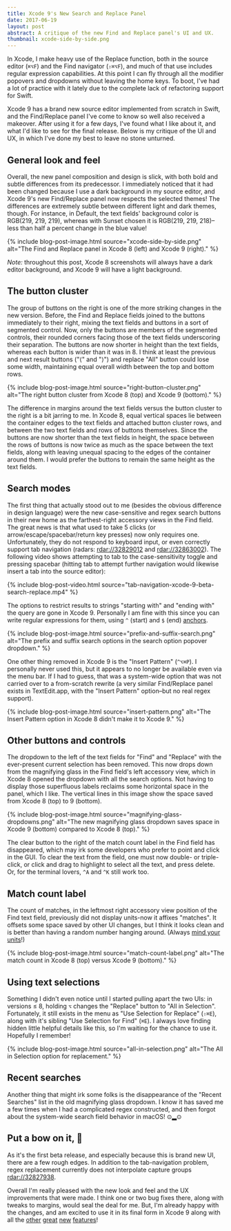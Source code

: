 ```yaml
---
title: Xcode 9's New Search and Replace Panel
date: 2017-06-19
layout: post
abstract: A critique of the new Find and Replace panel's UI and UX.
thumbnail: xcode-side-by-side.png
---
```


In Xcode, I make heavy use of the Replace function, both in the source editor (`⌘⌥F`) and the Find navigator (`⇧⌘⌥F`), and much of that use includes regular expression capabilities. At this point I can fly through all the modifier popovers and dropdowns without leaving the home keys. To boot, I've had a lot of practice with it lately due to the complete lack of refactoring support for Swift.

Xcode 9 has a brand new source editor implemented from scratch in Swift, and the Find/Replace panel I've come to know so well also received a makeover. After using it for a few days, I've found what I like about it, and what I'd like to see for the final release. Below is my critique of the UI and UX, in which I've done my best to leave no stone unturned.

## General look and feel

Overall, the new panel composition and design is slick, with both bold and subtle differences from its predecessor. I immediately noticed that it had been changed because I use a dark background in my source editor, and Xcode 9's new Find/Replace panel now respects the selected themes! The differences are extremely subtle between different light and dark themes, though. For instance, in Default, the text fields' background color is RGB(219, 219, 219), whereas with Sunset chosen it is RGB(219, 219, 218)–less than half a percent change in the blue value!

{% include 
	blog-post-image.html 
	source="xcode-side-by-side.png" 
	alt="The Find and Replace panel in Xcode 8 (left) and Xcode 9 (right)." %}
	
_Note:_ throughout this post, Xcode 8 screenshots will always have a dark editor background, and Xcode 9 will have a light background.

## The button cluster

The group of buttons on the right is one of the more striking changes in the new version. Before, the Find and Replace fields joined to the buttons immediately to their right, mixing the text fields and buttons in a sort of segmented control. Now, only the buttons are members of the segmented controls, their rounded corners facing those of the text fields underscoring their separation. The buttons are now shorter in height than the text fields, whereas each button is wider than it was in 8. I think at least the previous and next result buttons ("⟨" and "⟩") and replace "All" button could lose some width, maintaining equal overall width between the top and bottom rows.

{% include 
	blog-post-image.html 
	source="right-button-cluster.png" 
	alt="The right button cluster from Xcode 8 (top) and Xcode 9 (bottom)." %}

The difference in margins around the text fields versus the button cluster to the right is a bit jarring to me. In Xcode 8, equal vertical spaces lie between the container edges to the text fields and attached button cluster rows, and between the two text fields and rows of buttons themselves. Since the buttons are now shorter than the text fields in height, the space between the rows of buttons is now twice as much as the space between the text fields, along with leaving unequal spacing to the edges of the container around them. I would prefer the buttons to remain the same height as the text fields.

## Search modes

The first thing that actually stood out to me (besides the obvious difference in design language) were the new case-sensitive and regex search buttons in their new home as the farthest-right accessory views in the Find field. The great news is that what used to take 5 clicks (or arrow/escape/spacebar/return key presses) now only requires one. Unfortunately, they do not respond to keyboard input, or even correctly support tab navigation (radars: [rdar://32829012](http://openradar.appspot.com/radar?id=5032133286428672) and [rdar://32863002](http://openradar.appspot.com/radar?id=4960029375463424)). The following video shows attempting to tab to the case-sensitivity toggle and pressing spacebar (hitting tab to attempt further navigation would likewise insert a tab into the source editor):

{% include
	blog-post-video.html
	source="tab-navigation-xcode-9-beta-search-replace.mp4" %}

The options to restrict results to strings "starting with" and "ending with" the query are gone in Xcode 9. Personally I am fine with this since you can write regular expressions for them, using `^` (start) and `$` (end) [anchors](http://www.regular-expressions.info/anchors.html).

{% include 
	blog-post-image.html 
	source="prefix-and-suffix-search.png" 
	alt="The prefix and suffix search options in the search option popover dropdown." %}

One other thing removed in Xcode 9 is the "Insert Pattern" (`^⌥⌘P`). I personally never used this, but it appears to no longer be available even via the menu bar. If I had to guess, that was a system-wide option that was not carried over to a from-scratch rewrite (a very similar Find/Replace panel exists in TextEdit.app, with the "Insert Pattern" option–but no real regex support).

{% include 
	blog-post-image.html 
	source="insert-pattern.png" 
	alt="The Insert Pattern option in Xcode 8 didn't make it to Xcode 9." %}

## Other buttons and controls

The dropdown to the left of the text fields for "Find" and "Replace" with the ever-present current selection has been removed. This now drops down from the magnifying glass in the Find field's left accessory view, which in Xcode 8 opened the dropdown with all the search options. Not having to display those superfluous labels reclaims some horizontal space in the panel, which I like. The vertical lines in this image show the space saved from Xcode 8 (top) to 9 (bottom).

{% include 
	blog-post-image.html 
	source="magnifying-glass-dropdowns.png" 
	alt="The new magnifying glass dropdown saves space in Xcode 9 (bottom) compared to Xcode 8 (top)." %}

The clear button to the right of the match count label in the Find field has disappeared, which may irk some developers who prefer to point and click in the GUI. To clear the text from the field, one must now double- or triple-click, or click and drag to highlight to select all the text, and press delete. Or, for the terminal lovers, `^A` and `^K` still work too.
	
## Match count label

The count of matches, in the leftmost right accessory view position of the Find text field, previously did not display units-now it affixes "matches". It offsets some space saved by other UI changes, but I think it looks clean and is better than having a random number hanging around. (Always [mind your units](https://www.opticianonline.net/opinion/letter-mind-your-units)!)

{% include 
	blog-post-image.html 
	source="match-count-label.png" 
	alt="The match count in Xcode 8 (top) versus Xcode 9 (bottom)." %}

## Using text selections

Something I didn't even notice until I started pulling apart the two UIs: in versions ≤ 8, holding `⌥` changes the "Replace" button to "All in Selection". Fortunately, it still exists in the menu as "Use Selection for Replace" (`⇧⌘E`), along with it's sibling "Use Selection for Find" (`⌘E`). I always love finding hidden little helpful details like this, so I'm waiting for the chance to use it. Hopefully I remember!

{% include 
	blog-post-image.html 
	source="all-in-selection.png" 
	alt="The All in Selection option for replacement." %}

## Recent searches

Another thing that might irk some folks is the disappearance of the "Recent Searches" list in the old magnifying glass dropdown. I know it has saved me a few times when I had a complicated regex constructed, and then forgot about the system-wide search field behavior in macOS! ⊙▂⊙

## Put a bow on it, 

As it's the first beta release, and especially because this is brand new UI, there are a few rough edges. In addition to the tab-navigation problem, regex replacement currently does not interpolate capture groups [rdar://32827938](http://openradar.appspot.com/radar?id=4928589677985792).

Overall I'm really pleased with the new look and feel and the UX improvements that were made. I think one or two bug fixes there, along with tweaks to margins, would seal the deal for me. But, I'm already happy with the changes, and am excited to use it in its final form in Xcode 9 along with all the [other](http://shashikantjagtap.net/hands-xcuitest-features-xcode-9/) [great](https://venturebeat.com/2017/06/05/apples-xcode-9-finally-allows-ios-app-testing-over-wi-fi/) [new](https://dzone.com/articles/the-marriage-of-github-and-xcode-9) [features](https://iosdeveloperblog.com/xcode-9-new-feature-increase-font-size-keyboard-shortcut-cmd/)!